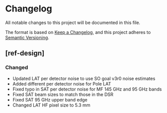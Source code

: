 # Changelog
All notable changes to this project will be documented in this file.

The format is based on [Keep a Changelog](https://keepachangelog.com/en/1.0.0/),
and this project adheres to [Semantic Versioning](https://semver.org/spec/v2.0.0.html).

## [ref-design]
### Changed
- Updated LAT per detector noise to use SO goal v3r0 noise estimates
- Added different per detector noise for Pole LAT 
- Fixed typo in SAT per detector noise for MF 145 GHz and 95 GHz bands
- Fixed SAT beam sizes to match those in the DSR
- Fixed SAT 95 GHz upper band edge
- Changed LAT HF pixel size to 5.3 mm

